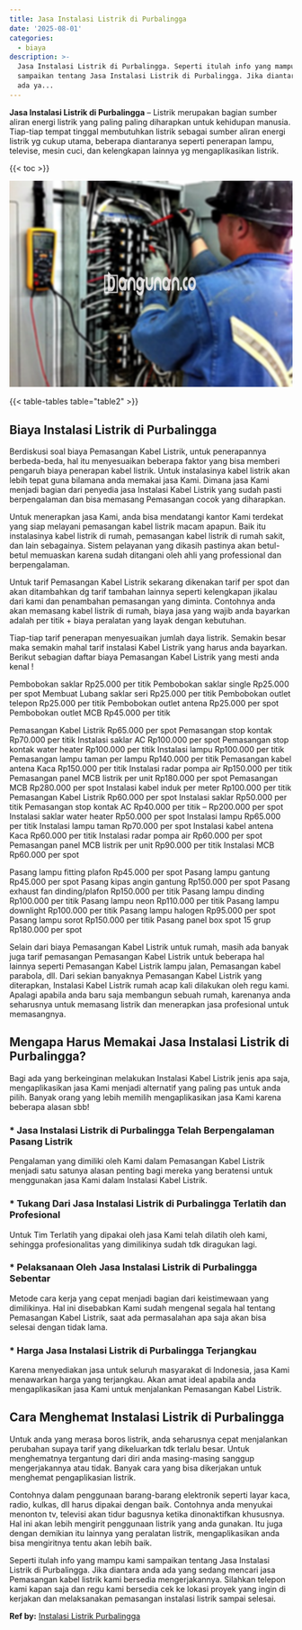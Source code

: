 ```yaml
---
title: Jasa Instalasi Listrik di Purbalingga
date: '2025-08-01'
categories:
  - biaya
description: >-
  Jasa Instalasi Listrik di Purbalingga. Seperti itulah info yang mampu kami
  sampaikan tentang Jasa Instalasi Listrik di Purbalingga. Jika diantara anda
  ada ya...
---
```


**Jasa Instalasi Listrik di Purbalingga** – Listrik merupakan bagian sumber aliran energi listrik yang paling paling diharapkan untuk kehidupan manusia. Tiap-tiap tempat tinggal membutuhkan listrik sebagai sumber aliran energi listrik yg cukup utama, beberapa diantaranya seperti penerapan lampu, televise, mesin cuci, dan kelengkapan lainnya yg mengaplikasikan listrik.

{{< toc >}}

![Jasa Instalasi Listrik di Purbalingga](/images/instalasi-listrik-murah24.png)

{{< table-tables table="table2" >}}

## Biaya Instalasi Listrik di Purbalingga

Berdiskusi soal biaya Pemasangan Kabel Listrik, untuk penerapannya berbeda-beda, hal itu menyesuaikan beberapa faktor yang bisa memberi pengaruh biaya penerapan kabel listrik. Untuk instalasinya kabel listrik akan lebih tepat guna bilamana anda memakai jasa Kami. Dimana jasa Kami menjadi bagian dari penyedia jasa Instalasi Kabel Listrik yang sudah pasti berpengalaman dan bisa memasang Pemasangan cocok yang diharapkan.

Untuk menerapkan jasa Kami, anda bisa mendatangi kantor Kami terdekat yang siap melayani pemasangan kabel listrik macam apapun. Baik itu instalasinya kabel listrik di rumah, pemasangan kabel listrik di rumah sakit, dan lain sebagainya. Sistem pelayanan yang dikasih pastinya akan betul-betul memuaskan karena sudah ditangani oleh ahli yang professional dan berpengalaman.

Untuk tarif Pemasangan Kabel Listrik sekarang dikenakan tarif per spot dan akan ditambahkan dg tarif tambahan lainnya seperti kelengkapan jikalau dari kami dan penambahan pemasangan yang diminta. Contohnya anda akan memasang kabel listrik di rumah, biaya jasa yang wajib anda bayarkan adalah per titik + biaya peralatan yang layak dengan kebutuhan.

Tiap-tiap tarif penerapan menyesuaikan jumlah daya listrik. Semakin besar maka semakin mahal tarif instalasi Kabel Listrik yang harus anda bayarkan. Berikut sebagian daftar biaya Pemasangan Kabel Listrik yang mesti anda kenal !

Pembobokan saklar Rp25.000 per titik Pembobokan saklar single Rp25.000 per spot Membuat Lubang saklar seri Rp25.000 per titik Pembobokan outlet telepon Rp25.000 per titik Pembobokan outlet antena Rp25.000 per spot Pembobokan outlet MCB Rp45.000 per titik

Pemasangan Kabel Listrik Rp65.000 per spot Pemasangan stop kontak Rp70.000 per titik Instalasi saklar AC Rp100.000 per spot Pemasangan stop kontak water heater Rp100.000 per titik Instalasi lampu Rp100.000 per titik Pemasangan lampu taman per lampu Rp140.000 per titik Pemasangan kabel antena Kaca Rp150.000 per titik Instalasi radar pompa air Rp150.000 per titik Pemasangan panel MCB listrik per unit Rp180.000 per spot Pemasangan MCB Rp280.000 per spot Instalasi kabel induk per meter Rp100.000 per titik Pemasangan Kabel Listrik Rp60.000 per spot Instalasi saklar Rp50.000 per titik Pemasangan stop kontak AC Rp40.000 per titik – Rp200.000 per spot Instalasi saklar water heater Rp50.000 per spot Instalasi lampu Rp65.000 per titik Instalasi lampu taman Rp70.000 per spot Instalasi kabel antena Kaca Rp60.000 per titik Instalasi radar pompa air Rp60.000 per spot Pemasangan panel MCB listrik per unit Rp90.000 per titik Instalasi MCB Rp60.000 per spot

Pasang lampu fitting plafon Rp45.000 per spot Pasang lampu gantung Rp45.000 per spot Pasang kipas angin gantung Rp150.000 per spot Pasang exhaust fan dinding/plafon Rp150.000 per titik Pasang lampu dinding Rp100.000 per titik Pasang lampu neon Rp110.000 per titik Pasang lampu downlight Rp100.000 per titik Pasang lampu halogen Rp95.000 per spot Pasang lampu sorot Rp150.000 per titik Pasang panel box spot 15 grup Rp180.000 per spot

Selain dari biaya Pemasangan Kabel Listrik untuk rumah, masih ada banyak juga tarif pemasangan Pemasangan Kabel Listrik untuk beberapa hal lainnya seperti Pemasangan Kabel Listrik lampu jalan, Pemasangan kabel parabola, dll. Dari sekian banyaknya Pemasangan Kabel Listrik yang diterapkan, Instalasi Kabel Listrik rumah acap kali dilakukan oleh regu kami. Apalagi apabila anda baru saja membangun sebuah rumah, karenanya anda seharusnya untuk memasang listrik dan menerapkan jasa profesional untuk memasangnya.

## Mengapa Harus Memakai Jasa Instalasi Listrik di Purbalingga?

Bagi ada yang berkeinginan melakukan Instalasi Kabel Listrik jenis apa saja, mengaplikasikan jasa Kami menjadi alternatif yang paling pas untuk anda pilih. Banyak orang yang lebih memilih mengaplikasikan jasa Kami karena beberapa alasan sbb!

### \* Jasa Instalasi Listrik di Purbalingga Telah Berpengalaman Pasang Listrik

Pengalaman yang dimiliki oleh Kami dalam Pemasangan Kabel Listrik menjadi satu satunya alasan penting bagi mereka yang beratensi untuk menggunakan jasa Kami dalam Instalasi Kabel Listrik.

### \* Tukang Dari Jasa Instalasi Listrik di Purbalingga Terlatih dan Profesional

Untuk Tim Terlatih yang dipakai oleh jasa Kami telah dilatih oleh kami, sehingga profesionalitas yang dimilikinya sudah tdk diragukan lagi.

### \* Pelaksanaan Oleh Jasa Instalasi Listrik di Purbalingga Sebentar

Metode cara kerja yang cepat menjadi bagian dari keistimewaan yang dimilikinya. Hal ini disebabkan Kami sudah mengenal segala hal tentang Pemasangan Kabel Listrik, saat ada permasalahan apa saja akan bisa selesai dengan tidak lama.

### \* Harga Jasa Instalasi Listrik di Purbalingga Terjangkau

Karena menyediakan jasa untuk seluruh masyarakat di Indonesia, jasa Kami menawarkan harga yang terjangkau. Akan amat ideal apabila anda mengaplikasikan jasa Kami untuk menjalankan Pemasangan Kabel Listrik.

## Cara Menghemat Instalasi Listrik di Purbalingga


Untuk anda yang merasa boros listrik, anda seharusnya cepat menjalankan perubahan supaya tarif yang dikeluarkan tdk terlalu besar. Untuk menghematnya tergantung dari diri anda masing-masing sanggup mengerjakannya atau tidak. Banyak cara yang bisa dikerjakan untuk menghemat pengaplikasian listrik.

Contohnya dalam penggunaan barang-barang elektronik seperti layar kaca, radio, kulkas, dll harus dipakai dengan baik. Contohnya anda menyukai menonton tv, televisi akan tidur bagusnya ketika dinonaktifkan khususnya. Hal ini akan lebih mengirit penggunaan listrik yang anda gunakan. Itu juga dengan demikian itu lainnya yang peralatan listrik, mengaplikasikan anda bisa mengiritnya tentu akan lebih baik.

Seperti itulah info yang mampu kami sampaikan tentang Jasa Instalasi Listrik di Purbalingga. Jika diantara anda ada yang sedang mencari jasa Pemasangan kabel listrik kami bersedia mengerjakannya. Silahkan telepon kami kapan saja dan regu kami bersedia cek ke lokasi proyek yang ingin di kerjakan dan melaksanakan pemasangan instalasi listrik sampai selesai.

**Ref by:** [Instalasi Listrik Purbalingga](https://id.wikipedia.org/wiki/Instalasi)
